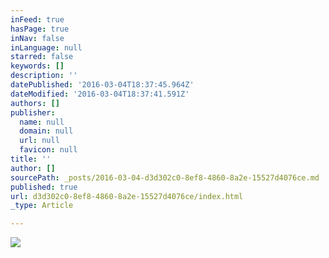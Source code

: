 ```yaml
---
inFeed: true
hasPage: true
inNav: false
inLanguage: null
starred: false
keywords: []
description: ''
datePublished: '2016-03-04T18:37:45.964Z'
dateModified: '2016-03-04T18:37:41.591Z'
authors: []
publisher:
  name: null
  domain: null
  url: null
  favicon: null
title: ''
author: []
sourcePath: _posts/2016-03-04-d3d302c0-8ef8-4860-8a2e-15527d4076ce.md
published: true
url: d3d302c0-8ef8-4860-8a2e-15527d4076ce/index.html
_type: Article

---
```

![](https://the-grid-user-content.s3-us-west-2.amazonaws.com/ac7d1046-2885-460a-8d07-a38adb29cfcb.jpg)
